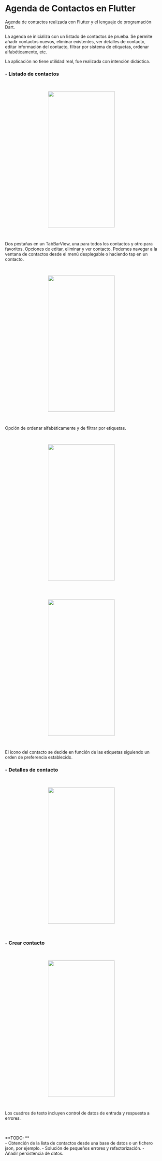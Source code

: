 # Agenda de Contactos en Flutter

Agenda de contactos realizada con Flutter y el lenguaje de programación Dart.

La agenda se inicializa con un listado de contactos de prueba. Se permite añadir contactos nuevos, eliminar existentes, ver detalles de contacto, editar información del contacto, filtrar por sistema de etiquetas, ordenar alfabéticamente, etc.

La aplicación no tiene utilidad real, fue realizada con intención didáctica.

### - Listado de contactos

<br>
<p align="center">
<img src="https://github.com/CBocka/AgendaContactosFlutter/assets/156449965/2172eadd-c2c8-499d-8bf4-acf0b7b79ce3" height="450" width="220" >
</p>
<br>

Dos pestañas en un TabBarView, una para todos los contactos y otro para favoritos.
Opciones de editar, eliminar y ver contacto. Podemos navegar a la ventana de contactos desde el menú desplegable o haciendo tap en un contacto. 

<br>
<p align="center">
<img src="https://github.com/CBocka/AgendaContactosFlutter/assets/156449965/f908d2ff-8f7a-4ba8-9c00-699de659ff35" height="450" width="220" >
</p>
<br>


Opción de ordenar alfabéticamente y de filtrar por etiquetas.

<br>
<p align="center">
<img src="https://github.com/CBocka/AgendaContactosFlutter/assets/156449965/b983dc83-645c-4930-88bb-291184ae6cb3" height="450" width="220" >
</p>
<br>

<br>
<p align="center">
<img src="https://github.com/CBocka/AgendaContactosFlutter/assets/156449965/3875c299-2193-4512-a006-808c77cb0261" height="450" width="220" >
</p>
<br>

El icono del contacto se decide en función de las etiquetas siguiendo un orden de preferencia establecido.
<br>
### - Detalles de contacto

<br>
<p align="center">
<img src="https://github.com/CBocka/AgendaContactosFlutter/assets/156449965/5014cf4c-3721-4d42-90b0-4e30e9e89ed8" height="450" width="220" >
</p>
<br>


### - Crear contacto

<br>
<p align="center">
<img src="https://github.com/CBocka/AgendaContactosFlutter/assets/156449965/a111bfcb-647c-4515-ab52-c68d2413edcf" height="450" width="220" >
</p>
<br>

Los cuadros de texto incluyen control de datos de entrada y respuesta a errores.

<br>
<br>
**TODO: **
<br>
- Obtención de la lista de contactos desde una base de datos o un fichero json, por ejemplo.
- Solución de pequeños errores y refactorización.
- Añadir persistencia de datos.



